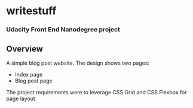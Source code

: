 # writestuff

### Udacity Front End Nanodegree project

## Overview

A simple blog post website. The design shows two pages:
 - Index page
 - Blog post page

The project requirements were to leverage CSS Grid and CSS Flexbox for page layout. 